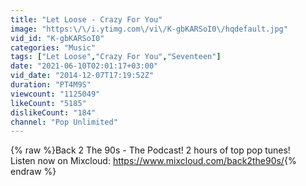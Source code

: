 ```yaml
---
title: "Let Loose - Crazy For You"
image: "https:\/\/i.ytimg.com\/vi\/K-gbKARSoI0\/hqdefault.jpg"
vid_id: "K-gbKARSoI0"
categories: "Music"
tags: ["Let Loose","Crazy For You","Seventeen"]
date: "2021-06-10T02:01:17+03:00"
vid_date: "2014-12-07T17:19:52Z"
duration: "PT4M9S"
viewcount: "1125049"
likeCount: "5185"
dislikeCount: "184"
channel: "Pop Unlimited"
---
```

{% raw %}Back 2 The 90s - The Podcast! 2 hours of top pop tunes!<br />Listen now on Mixcloud: <a rel="nofollow" target="blank" href="https://www.mixcloud.com/back2the90s/">https://www.mixcloud.com/back2the90s/</a>{% endraw %}
